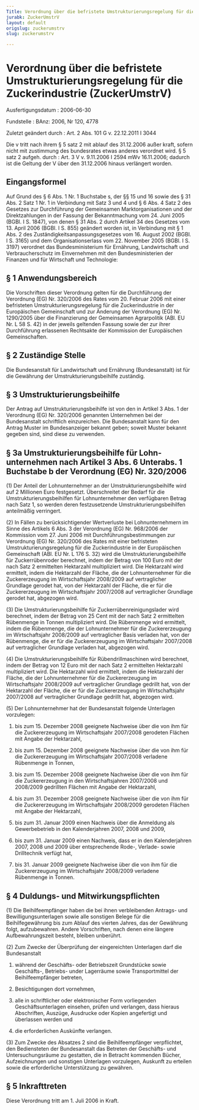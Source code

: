 ```yaml
---
Title: Verordnung über die befristete Umstrukturierungsregelung für die Zuckerindustrie
jurabk: ZuckerUmstrV
layout: default
origslug: zuckerumstrv
slug: zuckerumstrv

---
```


# Verordnung über die befristete Umstrukturierungsregelung für die Zuckerindustrie (ZuckerUmstrV)

Ausfertigungsdatum
:   2006-06-30

Fundstelle
:   BAnz: 2006, Nr 120, 4778

Zuletzt geändert durch
:   Art. 2 Abs. 101 G v. 22.12.2011 I 3044

Die v tritt nach ihrem § 5 satz 2 mit ablauf des 31.12.2006 außer kraft, sofern nicht mit zustimmung des bundesrates etwas anderes verordnet wird. § 5 satz 2 aufgeh. durch
:   Art. 3 V v. 9.11.2006 I 2594 mWv 16.11.2006; dadurch ist die Geltung der V über den 31.12.2006 hinaus verlängert worden.


## Eingangsformel

Auf Grund des § 6 Abs. 1 Nr. 1 Buchstabe s, der §§ 15 und 16 sowie des
§ 31 Abs. 2 Satz 1 Nr. 1 in Verbindung mit Satz 3 und 4 und § 6 Abs. 4
Satz 2 des Gesetzes zur Durchführung der Gemeinsamen
Marktorganisationen und der Direktzahlungen in der Fassung der
Bekanntmachung vom 24. Juni 2005 (BGBl. I S. 1847), von denen § 31
Abs. 2 durch Artikel 34 des Gesetzes vom 13. April 2006 (BGBl. I S.
855) geändert worden ist, in Verbindung mit § 1 Abs. 2 des
Zuständigkeitsanpassungsgesetzes vom 16. August 2002 (BGBl. I S. 3165)
und dem Organisationserlass vom 22. November 2005 (BGBl. I S. 3197)
verordnet das Bundesministerium für Ernährung, Landwirtschaft und
Verbraucherschutz im Einvernehmen mit den Bundesministerien der
Finanzen und für Wirtschaft und Technologie:


## § 1 Anwendungsbereich

Die Vorschriften dieser Verordnung gelten für die Durchführung der
Verordnung (EG) Nr. 320/2006 des Rates vom 20. Februar 2006 mit einer
befristeten Umstrukturierungsregelung für die Zuckerindustrie in der
Europäischen Gemeinschaft und zur Änderung der Verordnung (EG) Nr.
1290/2005 über die Finanzierung der Gemeinsamen Agrarpolitik (ABl. EU
Nr. L 58 S. 42) in der jeweils geltenden Fassung sowie der zur ihrer
Durchführung erlassenen Rechtsakte der Kommission der Europäischen
Gemeinschaften.


## § 2 Zuständige Stelle

Die Bundesanstalt für Landwirtschaft und Ernährung (Bundesanstalt) ist
für die Gewährung der Umstrukturierungsbeihilfe zuständig.


## § 3 Umstrukturierungsbeihilfe

Der Antrag auf Umstrukturierungsbeihilfe ist von den in Artikel 3 Abs.
1 der Verordnung (EG) Nr. 320/2006 genannten Unternehmen bei der
Bundesanstalt schriftlich einzureichen. Die Bundesanstalt kann für den
Antrag Muster im Bundesanzeiger bekannt geben; soweit Muster bekannt
gegeben sind, sind diese zu verwenden.


## § 3a Umstrukturierungsbeihilfe für Lohn-unternehmen nach Artikel 3 Abs. 6 Unterabs. 1 Buchstabe b der Verordnung (EG) Nr. 320/2006

(1) Der Anteil der Lohnunternehmer an der Umstrukturierungsbeihilfe
wird auf 2 Millionen Euro festgesetzt. Überschreitet der Bedarf für
die Umstrukturierungsbeihilfen für Lohnunternehmer den verfügbaren
Betrag nach Satz 1, so werden deren festzusetzende
Umstrukturierungsbeihilfen anteilmäßig verringert.

(2) In Fällen zu berücksichtigender Wertverluste bei Lohnunternehmern
im Sinne des Artikels 6 Abs. 3 der Verordnung (EG) Nr. 968/2006 der
Kommission vom 27. Juni 2006 mit Durchführungsbestimmungen zur
Verordnung (EG) Nr. 320/2006 des Rates mit einer befristeten
Umstrukturierungsregelung für die Zuckerindustrie in der Europäischen
Gemeinschaft (ABl. EU Nr. L 176 S. 32) wird die
Umstrukturierungsbeihilfe für Zuckerrübenroder berechnet, indem der
Betrag von 100 Euro mit der nach Satz 2 ermittelten Hektarzahl
multipliziert wird. Die Hektarzahl wird ermittelt, indem die
Hektarzahl der Fläche, die der Lohnunternehmer für die Zuckererzeugung
im Wirtschaftsjahr 2008/2009 auf vertraglicher Grundlage gerodet hat,
von der Hektarzahl der Fläche, die er für die Zuckererzeugung im
Wirtschaftsjahr 2007/2008 auf vertraglicher Grundlage gerodet hat,
abgezogen wird.

(3) Die Umstrukturierungsbeihilfe für Zuckerrübenreinigungslader wird
berechnet, indem der Betrag von 25 Cent mit der nach Satz 2
ermittelten Rübenmenge in Tonnen multipliziert wird. Die Rübenmenge
wird ermittelt, indem die Rübenmenge, die der Lohnunternehmer für die
Zuckererzeugung im Wirtschaftsjahr 2008/2009 auf vertraglicher Basis
verladen hat, von der Rübenmenge, die er für die Zuckererzeugung im
Wirtschaftsjahr 2007/2008 auf vertraglicher Grundlage verladen hat,
abgezogen wird.

(4) Die Umstrukturierungsbeihilfe für Rübendrillmaschinen wird
berechnet, indem der Betrag von 12 Euro mit der nach Satz 2
ermittelten Hektarzahl multipliziert wird. Die Hektarzahl wird
ermittelt, indem die Hektarzahl der Fläche, die der Lohnunternehmer
für die Zuckererzeugung im Wirtschaftsjahr 2008/2009 auf vertraglicher
Grundlage gedrillt hat, von der Hektarzahl der Fläche, die er für die
Zuckererzeugung im Wirtschaftsjahr 2007/2008 auf vertraglicher
Grundlage gedrillt hat, abgezogen wird.

(5) Der Lohnunternehmer hat der Bundesanstalt folgende Unterlagen
vorzulegen:

1.  bis zum 15. Dezember 2008 geeignete Nachweise über die von ihm für die
    Zuckererzeugung im Wirtschaftsjahr 2007/2008 gerodeten Flächen mit
    Angabe der Hektarzahl,


2.  bis zum 15. Dezember 2008 geeignete Nachweise über die von ihm für die
    Zuckererzeugung im Wirtschaftsjahr 2007/2008 verladene Rübenmenge in
    Tonnen,


3.  bis zum 15. Dezember 2008 geeignete Nachweise über die von ihm für die
    Zuckererzeugung in den Wirtschaftsjahren 2007/2008 und 2008/2009
    gedrillten Flächen mit Angabe der Hektarzahl,


4.  bis zum 31. Dezember 2008 geeignete Nachweise über die von ihm für die
    Zuckererzeugung im Wirtschaftsjahr 2008/2009 gerodeten Flächen mit
    Angabe der Hektarzahl,


5.  bis zum 31. Januar 2009 einen Nachweis über die Anmeldung als
    Gewerbebetrieb in den Kalenderjahren 2007, 2008 und 2009,


6.  bis zum 31. Januar 2009 einen Nachweis, dass er in den Kalenderjahren
    2007, 2008 und 2009 über entsprechende Rode-, Verlade- sowie
    Drilltechnik verfügt hat,


7.  bis 31. Januar 2009 geeignete Nachweise über die von ihm für die
    Zuckererzeugung im Wirtschaftsjahr 2008/2009 verladene Rübenmenge in
    Tonnen.





## § 4 Duldungs- und Mitwirkungspflichten

(1) Die Beihilfeempfänger haben die bei ihnen verbleibenden Antrags-
und Bewilligungsunterlagen sowie alle sonstigen Belege für die
Beihilfegewährung bis zum Ablauf des vierten Jahres, das der Gewährung
folgt, aufzubewahren. Andere Vorschriften, nach denen eine längere
Aufbewahrungszeit besteht, bleiben unberührt.

(2) Zum Zwecke der Überprüfung der eingereichten Unterlagen darf die
Bundesanstalt

1.  während der Geschäfts- oder Betriebszeit Grundstücke sowie Geschäfts-,
    Betriebs- under Lagerräume sowie Transportmittel der Beihilfeempfänger
    betreten,


2.  Besichtigungen dort vornehmen,


3.  alle in schriftlicher oder elektronischer Form vorliegenden
    Geschäftsunterlagen einsehen, prüfen und verlangen, dass hieraus
    Abschriften, Auszüge, Ausdrucke oder Kopien angefertigt und überlassen
    werden und


4.  die erforderlichen Auskünfte verlangen.




(3) Zum Zwecke des Absatzes 2 sind die Beihilfeempfänger verpflichtet,
den Bediensteten der Bundesanstalt das Betreten der Geschäfts- und
Untersuchungsräume zu gestatten, die in Betracht kommenden Bücher,
Aufzeichnungen und sonstigen Unterlagen vorzulegen, Auskunft zu
erteilen sowie die erforderliche Unterstützung zu gewähren.


## § 5 Inkrafttreten

Diese Verordnung tritt am 1. Juli 2006 in Kraft.

